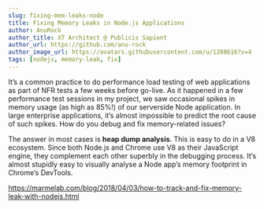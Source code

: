 ```yaml
---
slug: fixing-mem-leaks-node
title: Fixing Memory Leaks in Node.js Applications
author: AnuRock
author_title: XT Architect @ Publicis Sapient
author_url: https://github.com/anu-rock
author_image_url: https://avatars.githubusercontent.com/u/1288616?v=4
tags: [nodejs, memory-leak, fix]
---
```


Itʼs a common practice to do performance load testing of web
applications as part of NFR tests a few weeks before go-live. As it
happened in a few performance test sessions in my project, we saw
occasional spikes in memory usage (as high as 85%!) of our serverside Node application. In large enterprise applications, itʼs almost
impossible to predict the root cause of such spikes. How do you
debug and fix memory-related issues?

The answer in most cases is **heap dump analysis**. This is easy to do
in a V8 ecosystem. Since both Node.js and Chrome use V8 as their
JavaScript engine, they complement each other superbly in the
debugging process. Itʼs almost stupidly easy to visually analyse a
Node appʼs memory footprint in Chromeʼs DevTools.

https://marmelab.com/blog/2018/04/03/how-to-track-and-fix-memory-leak-with-nodejs.html
